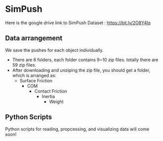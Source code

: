 # SimPush
Here is the google drive link to SimPush Dataset : https://bit.ly/2O8Y4Iq
## Data arrangement 
We save the pushes for each object individually. 

- There are 6 folders, each folder contains 9~10 zip files. totally there are 59 zip files.
- After downloading and unziping the zip file, you should get a folder, which is arranged as:
    - Surface Friction
      - COM
        - Contact Friction
          - Inertia
            - Weight
## Python Scripts
Python scripts for reading, propcessing, and visualizing data will come soon!
